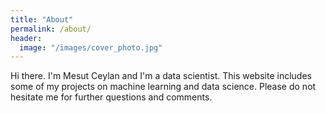```yaml
---
title: "About"
permalink: /about/
header:
  image: "/images/cover_photo.jpg"
---
```


Hi there. I'm Mesut Ceylan and I'm a data scientist.
This website includes some of my projects on machine learning and data science.
Please do not hesitate me for further questions and comments.
